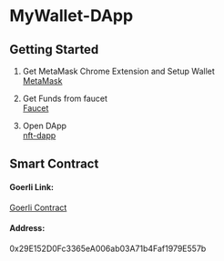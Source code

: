 # MyWallet-DApp

## Getting Started

1. Get MetaMask Chrome Extension and Setup Wallet <br />
[MetaMask](https://chrome.google.com/webstore/detail/metamask/nkbihfbeogaeaoehlefnkodbefgpgknn?hl=de)

2. Get Funds from faucet <br />
[Faucet](https://faucets.chain.link/)

3. Open DApp <br />
[nft-dapp](https://mipa23.github.io/nft-template/)

## Smart Contract

#### Goerli Link:
[Goerli Contract](https://goerli.etherscan.io/address/0x29E152D0Fc3365eA006ab03A71b4Faf1979E557b)

#### Address:
0x29E152D0Fc3365eA006ab03A71b4Faf1979E557b